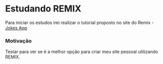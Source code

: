 # Estudando REMIX

Para iniciar os estudos irei realizar o tutorial proposto no site do Remix - [Jokes App](https://remix.run/docs/en/v1/tutorials/jokes)

### Motivação

Testar para ver se é a melhor opção para criar meu site pessoal utilizando REMIX.
